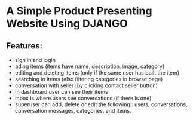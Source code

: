 # A Simple Product Presenting Website Using **DJANGO**

## Features:

- sign in and login
- ading items (items have name, description, image, category)
- editing and deleting items (only if the same user has built the item)
- searching in items (also filtering categories in browse page)
- conversation with seller (by clicking contact seller button)
- in dashboard user can see their items 
- inbox is where users see conversations (if there is one)
- superuser can add, delete or edit the following:: users, conversations, conversation messages, categories, and items.
